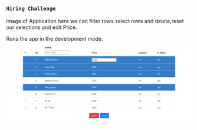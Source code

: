 ### `Hiring Challenge`

Image of Application here we can filter rows select rows and delete,reset our selections and edit Price.

Runs the app in the development mode.<br />
![Image of the App](./img.JPG?raw=true "Assignment")
